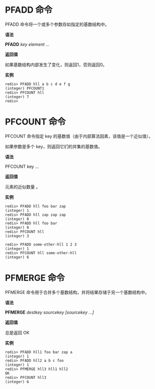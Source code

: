 # PFADD 命令

PFADD 命令将一个或多个参数存如指定的基数结构中。

**语法**

**PFADD** *key element ...*

**返回值**

如果基数结构内部发生了变化，则返回1，否则返回0。

**实例**

    redis> PFADD hll a b c d e f g
    (integer) PFCOUNT1
    redis> PFCOUNT hll
    (integer) 7
    redis>

# PFCOUNT 命令

PFCOUNT 命令指定 key 的基数值（由于内部算法因素，该值是一个近似值）。

如果参数是多个 key，则返回它们的并集的基数值。

**语法**

PFCOUNT key ...

**返回值**

元素的近似数量 。

**实例**

    redis> PFADD hll foo bar zap
    (integer) 1
    redis> PFADD hll zap zap zap
    (integer) 0
    redis> PFADD hll foo bar
    (integer) 0
    redis> PFCOUNT hll
    (integer) 3

    redis> PFADD some-other-hll 1 2 3
    (integer) 1
    redis> PFCOUNT hll some-other-hll
    (integer) 6


# PFMERGE 命令

PFMERGE 命令用于合并多个基数结构，并将结果存储于另一个基数结构中。

**语法**

**PFMERGE** *destkey sourcekey [sourcekey ...]*

**返回值**

总是返回 OK

**实例**

    redis> PFADD hll1 foo bar zap a
    (integer) 1
    redis> PFADD hll2 a b c foo
    (integer) 1
    redis> PFMERGE hll3 hll1 hll2
    OK
    redis> PFCOUNT hll3
    (integer) 6


